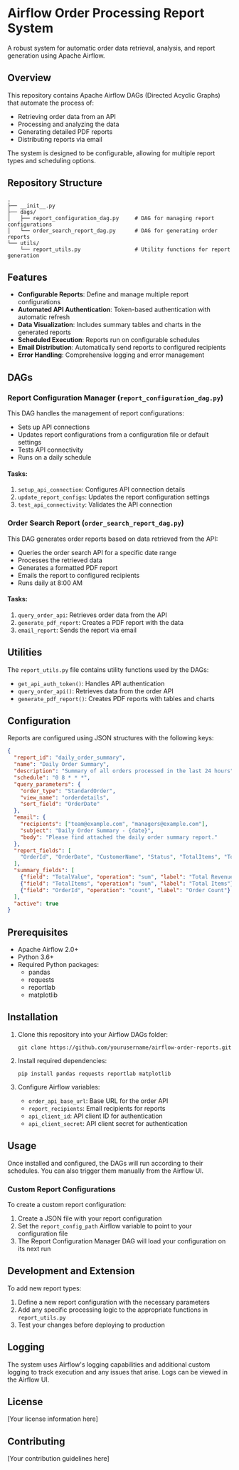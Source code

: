 # Airflow Order Processing Report System

A robust system for automatic order data retrieval, analysis, and report generation using Apache Airflow.

## Overview

This repository contains Apache Airflow DAGs (Directed Acyclic Graphs) that automate the process of:

- Retrieving order data from an API
- Processing and analyzing the data
- Generating detailed PDF reports
- Distributing reports via email

The system is designed to be configurable, allowing for multiple report types and scheduling options.

## Repository Structure

```
.
├── __init__.py
├── dags/
│   ├── report_configuration_dag.py     # DAG for managing report configurations
│   └── order_search_report_dag.py      # DAG for generating order reports
└── utils/
    └── report_utils.py                 # Utility functions for report generation
```

## Features

- **Configurable Reports**: Define and manage multiple report configurations
- **Automated API Authentication**: Token-based authentication with automatic refresh
- **Data Visualization**: Includes summary tables and charts in the generated reports
- **Scheduled Execution**: Reports run on configurable schedules
- **Email Distribution**: Automatically send reports to configured recipients
- **Error Handling**: Comprehensive logging and error management

## DAGs

### Report Configuration Manager (`report_configuration_dag.py`)

This DAG handles the management of report configurations:

- Sets up API connections
- Updates report configurations from a configuration file or default settings
- Tests API connectivity
- Runs on a daily schedule

#### Tasks:
1. `setup_api_connection`: Configures API connection details
2. `update_report_configs`: Updates the report configuration settings
3. `test_api_connectivity`: Validates the API connection

### Order Search Report (`order_search_report_dag.py`)

This DAG generates order reports based on data retrieved from the API:

- Queries the order search API for a specific date range
- Processes the retrieved data
- Generates a formatted PDF report
- Emails the report to configured recipients
- Runs daily at 8:00 AM

#### Tasks:
1. `query_order_api`: Retrieves order data from the API
2. `generate_pdf_report`: Creates a PDF report with the data
3. `email_report`: Sends the report via email

## Utilities

The `report_utils.py` file contains utility functions used by the DAGs:

- `get_api_auth_token()`: Handles API authentication
- `query_order_api()`: Retrieves data from the order API
- `generate_pdf_report()`: Creates PDF reports with tables and charts

## Configuration

Reports are configured using JSON structures with the following keys:

```json
{
  "report_id": "daily_order_summary",
  "name": "Daily Order Summary",
  "description": "Summary of all orders processed in the last 24 hours",
  "schedule": "0 8 * * *",
  "query_parameters": {
    "order_type": "StandardOrder",
    "view_name": "orderdetails",
    "sort_field": "OrderDate"
  },
  "email": {
    "recipients": ["team@example.com", "managers@example.com"],
    "subject": "Daily Order Summary - {date}",
    "body": "Please find attached the daily order summary report."
  },
  "report_fields": [
    "OrderId", "OrderDate", "CustomerName", "Status", "TotalItems", "TotalValue"
  ],
  "summary_fields": [
    {"field": "TotalValue", "operation": "sum", "label": "Total Revenue"},
    {"field": "TotalItems", "operation": "sum", "label": "Total Items"},
    {"field": "OrderId", "operation": "count", "label": "Order Count"}
  ],
  "active": true
}
```

## Prerequisites

- Apache Airflow 2.0+
- Python 3.6+
- Required Python packages:
  - pandas
  - requests
  - reportlab
  - matplotlib

## Installation

1. Clone this repository into your Airflow DAGs folder:
   ```
   git clone https://github.com/yourusername/airflow-order-reports.git
   ```

2. Install required dependencies:
   ```
   pip install pandas requests reportlab matplotlib
   ```

3. Configure Airflow variables:
   - `order_api_base_url`: Base URL for the order API
   - `report_recipients`: Email recipients for reports
   - `api_client_id`: API client ID for authentication
   - `api_client_secret`: API client secret for authentication

## Usage

Once installed and configured, the DAGs will run according to their schedules. You can also trigger them manually from the Airflow UI.

### Custom Report Configurations

To create a custom report configuration:

1. Create a JSON file with your report configuration
2. Set the `report_config_path` Airflow variable to point to your configuration file
3. The Report Configuration Manager DAG will load your configuration on its next run

## Development and Extension

To add new report types:

1. Define a new report configuration with the necessary parameters
2. Add any specific processing logic to the appropriate functions in `report_utils.py`
3. Test your changes before deploying to production

## Logging

The system uses Airflow's logging capabilities and additional custom logging to track execution and any issues that arise. Logs can be viewed in the Airflow UI.

## License

[Your license information here]

## Contributing

[Your contribution guidelines here]
